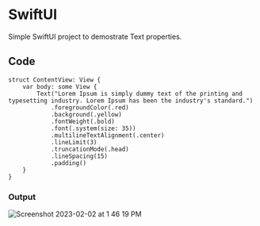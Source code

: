 # SwiftUI
Simple SwiftUI project to demostrate Text properties.

## Code

```
struct ContentView: View {
    var body: some View {
        Text("Lorem Ipsum is simply dummy text of the printing and typesetting industry. Lorem Ipsum has been the industry's standard.")
            .foregroundColor(.red)
            .background(.yellow)
            .fontWeight(.bold)
            .font(.system(size: 35))
            .multilineTextAlignment(.center)
            .lineLimit(3)
            .truncationMode(.head)
            .lineSpacing(15)
            .padding()
    }
}
```

### Output
![Screenshot 2023-02-02 at 1 46 19 PM](https://user-images.githubusercontent.com/18464085/216274997-ec917c71-3be7-4b9c-9c7c-f335913ee774.png)
